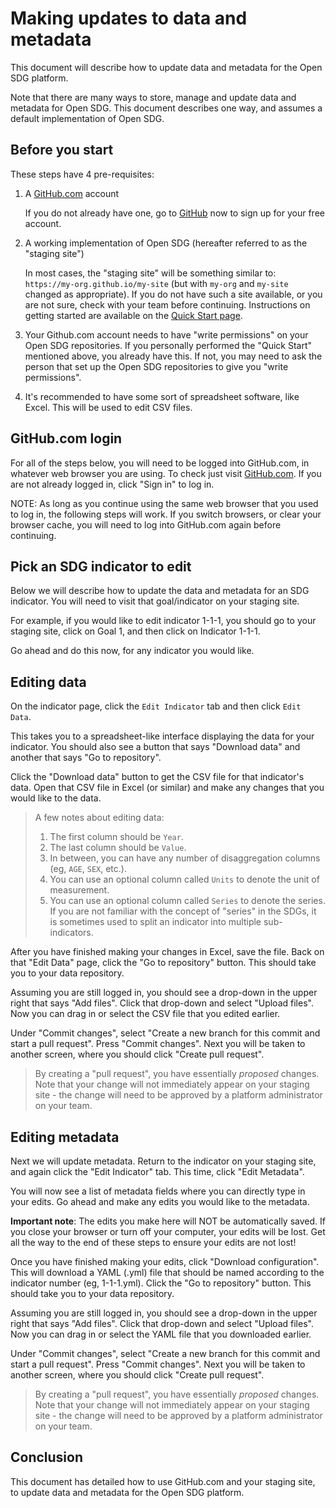 <h1>Making updates to data and metadata</h1>

This document will describe how to update data and metadata for the Open SDG platform.

Note that there are many ways to store, manage and update data and metadata for Open SDG. This document describes one way, and assumes a default implementation of Open SDG.

## Before you start

These steps have 4 pre-requisites:

1. A [GitHub.com](https://github.com) account

    If you do not already have one, go to [GitHub](https://github.com) now to sign up for your free account.
2. A working implementation of Open SDG (hereafter referred to as the "staging site")

    In most cases, the "staging site" will be something similar to: `https://my-org.github.io/my-site` (but with `my-org` and `my-site` changed as appropriate). If you do not have such a site available, or you are not sure, check with your team before continuing. Instructions on getting started are available on the [Quick Start page](quick-start.md).
3. Your Github.com account needs to have "write permissions" on your Open SDG repositories. If you personally performed the "Quick Start" mentioned above, you already have this. If not, you may need to ask the person that set up the Open SDG repositories to give you "write permissions".
4. It's recommended to have some sort of spreadsheet software, like Excel. This will be used to edit CSV files.

## GitHub.com login

For all of the steps below, you will need to be logged into GitHub.com, in whatever web browser you are using. To check just visit [GitHub.com](https://github.com). If you are not already logged in, click "Sign in" to log in.

NOTE: As long as you continue using the same web browser that you used to log in, the following steps will work. If you switch browsers, or clear your browser cache, you will need to log into GitHub.com again before continuing.

## Pick an SDG indicator to edit

Below we will describe how to update the data and metadata for an SDG indicator. You will need to visit that goal/indicator on your staging site.

For example, if you would like to edit indicator 1-1-1, you should go to your staging site, click on Goal 1, and then click on Indicator 1-1-1.

Go ahead and do this now, for any indicator you would like.

## Editing data

On the indicator page, click the `Edit Indicator` tab and then click `Edit Data`.

This takes you to a spreadsheet-like interface displaying the data for your indicator. You should also see a button that says "Download data" and another that says "Go to repository".

Click the "Download data" button to get the CSV file for that indicator's data. Open that CSV file in Excel (or similar) and make any changes that you would like to the data.

> A few notes about editing data:
>
> 1. The first column should be `Year`.
> 2. The last column should be `Value`.
> 3. In between, you can have any number of disaggregation columns (eg, `AGE`, `SEX`, etc.).
> 4. You can use an optional column called `Units` to denote the unit of measurement.
> 5. You can use an optional column called `Series` to denote the series. If you are not familiar with the concept of "series" in the SDGs, it is sometimes used to split an indicator into multiple sub-indicators.

After you have finished making your changes in Excel, save the file. Back on that "Edit Data" page, click the "Go to repository" button. This should take you to your data repository.

Assuming you are still logged in, you should see a drop-down in the upper right that says "Add files". Click that drop-down and select "Upload files". Now you can drag in or select the CSV file that you edited earlier.

Under "Commit changes", select "Create a new branch for this commit and start a pull request". Press "Commit changes". Next you will be taken to another screen, where you should click "Create pull request".

> By creating a "pull request", you have essentially *proposed* changes. 
> Note that your change will not immediately appear on your staging site - the
> change will need to be approved by a platform administrator on your team.

## Editing metadata

Next we will update metadata. Return to the indicator on your staging site, and again click the "Edit Indicator" tab. This time, click "Edit Metadata".

You will now see a list of metadata fields where you can directly type in your edits. Go ahead and make any edits you would like to the metadata.

**Important note**: The edits you make here will NOT be automatically saved. If you close your browser or turn off your computer, your edits will be lost. Get all the way to the end of these steps to ensure your edits are not lost!

Once you have finished making your edits, click "Download configuration". This will download a YAML (.yml) file that should be named according to the indicator number (eg, 1-1-1.yml). Click the "Go to repository" button. This should take you to your data repository.

Assuming you are still logged in, you should see a drop-down in the upper right that says "Add files". Click that drop-down and select "Upload files". Now you can drag in or select the YAML file that you downloaded earlier.

Under "Commit changes", select "Create a new branch for this commit and start a pull request". Press "Commit changes". Next you will be taken to another screen, where you should click "Create pull request".

> By creating a "pull request", you have essentially *proposed* changes. 
> Note that your change will not immediately appear on your staging site - the
> change will need to be approved by a platform administrator on your team.

## Conclusion

This document has detailed how to use GitHub.com and your staging site, to update data and metadata for the Open SDG platform.
